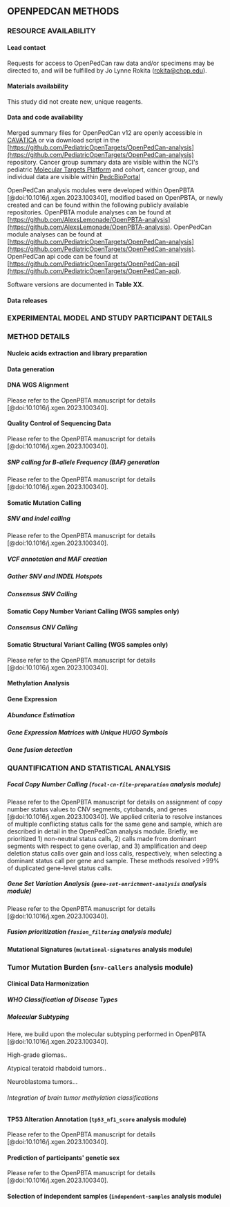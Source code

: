 ## OPENPEDCAN METHODS

### RESOURCE AVAILABILITY

#### Lead contact

Requests for access to OpenPedCan raw data and/or specimens may be directed to, and will be fulfilled by Jo Lynne Rokita (rokita@chop.edu).

#### Materials availability

This study did not create new, unique reagents.

#### Data and code availability

Merged summary files for OpenPedCan v12 are openly accessible in [CAVATICA](https://cavatica.sbgenomics.com/u/cavatica/opentarget) or via download script in the [https://github.com/PediatricOpenTargets/OpenPedCan-analysis](https://github.com/PediatricOpenTargets/OpenPedCan-analysis) repository.
Cancer group summary data are visible within the NCI's pediatric [Molecular Targets Platform](https://moleculartargets.ccdi.cancer.gov/) and cohort, cancer group, and individual data are visible within [PedcBioPortal](https://pedcbioportal.kidsfirstdrc.org/study/summary?id=openpedcan_v12)

OpenPedCan analysis modules were developed within OpenPBTA [@doi:10.1016/j.xgen.2023.100340], modified based on OpenPBTA, or newly created and can be found within the following publicly available repositories.
OpenPBTA module analyses can be found at [https://github.com/AlexsLemonade/OpenPBTA-analysis](https://github.com/AlexsLemonade/OpenPBTA-analysis).
OpenPedCan module analyses can be found at [https://github.com/PediatricOpenTargets/OpenPedCan-analysis](https://github.com/PediatricOpenTargets/OpenPedCan-analysis).
OpenPedCan api code can be found at [https://github.com/PediatricOpenTargets/OpenPedCan-api](https://github.com/PediatricOpenTargets/OpenPedCan-api).

Software versions are documented in **Table XX**.

#### Data releases


### EXPERIMENTAL MODEL AND STUDY PARTICIPANT DETAILS
<!-- TODO: add description of all studies here -->



### METHOD DETAILS

#### Nucleic acids extraction and library preparation
<!-- TODO: add by study here, or refer to publication -->


#### Data generation
<!-- TODO: add by study here, or refer to publication -->


#### DNA WGS Alignment
Please refer to the OpenPBTA manuscript for details [@doi:10.1016/j.xgen.2023.100340].

#### Quality Control of Sequencing Data
Please refer to the OpenPBTA manuscript for details [@doi:10.1016/j.xgen.2023.100340].


##### SNP calling for B-allele Frequency (BAF) generation
Please refer to the OpenPBTA manuscript for details [@doi:10.1016/j.xgen.2023.100340].


#### Somatic Mutation Calling

##### SNV and indel calling
Please refer to the OpenPBTA manuscript for details [@doi:10.1016/j.xgen.2023.100340].


##### VCF annotation and MAF creation
<!-- TODO: update VEP version -->


##### Gather SNV and INDEL Hotspots
<!-- TODO: needs update -->


##### Consensus SNV Calling
<!-- TODO: needs update -->


#### Somatic Copy Number Variant Calling (WGS samples only)
<!-- TODO: needs update -->

##### Consensus CNV Calling
<!-- TODO: needs update -->


#### Somatic Structural Variant Calling (WGS samples only)
Please refer to the OpenPBTA manuscript for details [@doi:10.1016/j.xgen.2023.100340].


#### Methylation Analysis
<!-- include QC, b-value/m-value calculations, packages, dkfz classification -->


#### Gene Expression

##### Abundance Estimation
<!-- TODO: needs update -->


##### Gene Expression Matrices with Unique HUGO Symbols
<!-- TODO: needs update, include liftover for TCGA/GTEX -->


##### Gene fusion detection
<!-- TODO: needs update -->


### QUANTIFICATION AND STATISTICAL ANALYSIS

##### Focal Copy Number Calling (`focal-cn-file-preparation` analysis module)
Please refer to the OpenPBTA manuscript for details on assignment of copy number status values to CNV segments, cytobands, and genes [@doi:10.1016/j.xgen.2023.100340]. 
We applied criteria to resolve instances of multiple conflicting status calls for the same gene and sample, which are described in detail in the OpenPedCan analysis module. 
Briefly, we prioritized 1) non-neutral status calls, 2) calls made from dominant segments with respect to gene overlap, and 3) amplification and deep deletion status calls over gain and loss calls, respectively, when selecting a dominant status call per gene and sample. 
These methods resolved >99% of duplicated gene-level status calls.    


##### Gene Set Variation Analysis (`gene-set-enrichment-analysis` analysis module)
Please refer to the OpenPBTA manuscript for details [@doi:10.1016/j.xgen.2023.100340].



##### Fusion prioritization (`fusion_filtering` analysis module)




#### Mutational Signatures (`mutational-signatures` analysis module)



### Tumor Mutation Burden (`snv-callers` analysis module)



#### Clinical Data Harmonization

##### WHO Classification of Disease Types


##### Molecular Subtyping
Here, we build upon the molecular subtyping performed in OpenPBTA [@doi:10.1016/j.xgen.2023.100340].

High-grade gliomas..
<!-- TODO: needs update - DHG, IHG -->

Atypical teratoid rhabdoid tumors..


Neuroblastoma tumors...


###### Integration of brain tumor methylation classifications 


#### TP53 Alteration Annotation (`tp53_nf1_score` analysis module)
Please refer to the OpenPBTA manuscript for details [@doi:10.1016/j.xgen.2023.100340].


#### Prediction of participants' genetic sex
Please refer to the OpenPBTA manuscript for details [@doi:10.1016/j.xgen.2023.100340].


#### Selection of independent samples (`independent-samples` analysis module)



